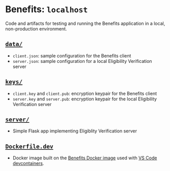 # Benefits: `localhost`

Code and artifacts for testing and running the Benefits application in a local, non-production environment.

## [`data/`](./data)

* `client.json`: sample configuration for the Benefits client
* `server.json`: sample configuration for a local Eligibility Verification server

## [`keys/`](./keys)

* `client.key` and `client.pub`: encryption keypair for the Benefits client
* `server.key` and `server.pub`: encryption keypair for the local Eligibility Verification server

## [`server/`](./server)

* Simple Flask app implementing Eligiblity Verification server

## [`Dockerfile.dev`](./Dockerfile.dev)

* Docker image built on the [Benefits Docker image](../Dockerfile) used with
[VS Code devcontainers](https://code.visualstudio.com/docs/remote/containers).
